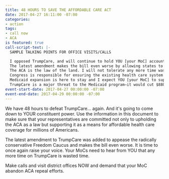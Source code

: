```yaml
---
title: 48 HOURS TO SAVE THE AFFORDABLE CARE ACT
date: 2017-04-27 16:11:00 -07:00
categories:
- action
tags:
- call now
- ACA
is featured: true
call-script-text: |-
  SAMPLE TALKING POINTS FOR OFFICE VISITS/CALLS

  I opposed TrumpCare, and will continue to hold YOU [your MoC] accountable for preserving quality, affordable coverage under the ACA.
  The latest amendment makes the bill even worse by allowing states to end protections for people with pre-existing conditions. I expect you to stand up for the tens of thousands in our district who could be charged higher premiums.
  The ACA is the law of the land. I will not tolerate any more time wasted on TrumpCare, which would take away care from 24 million people and cut Medicaid by $880 billion dollars in order to give tax cuts to the wealthy, insurance companies, and other big corporations.
  Congress is responsible for ensuring the existing health care system works. We will hold YOU accountable for any action that makes healthcare more expensive or drives insurance companies out of the marketplaces.
  Medicaid expansion is here to stay and I expect YOU [your MoC] to support expansion in our state.
  TrumpCare is a major threat to the Medicaid program—it would cut $880 billion dollars from the Medicaid program in order to fund tax breaks for the wealthy and big corporations. Millions of Americans have benefit from expanded Medicaid coverage. I am disappointed that Republicans want to take Medicaid coverage away from vulnerable populations—like the elderly and the disabled. This is unacceptable. Furthermore, more states are thinking about expanding Medicaid since TrumpCare was defeated.
event-start-date: 2017-04-27 00:00:00 -07:00
event-end-date: 2017-04-29 00:00:00 -07:00
---
```


We have 48 hours to defeat TrumpCare... again. And it's going to come down to YOUR constituent power. Use the information in this document to make sure that your representatives are committed not only to upholding the ACA as a law but supporting it as a means for affordable health care coverage for millions of Americans.

The latest amendment to TrumpCare was added to appease the radically conservative Freedom Caucus and makes the bill even worse. It is time to once again raise your voice. Your MoCs need to hear from YOU that any more time on TrumpCare is wasted time.

Make calls and visit district offices NOW and demand that your MoC abandon ACA repeal efforts.